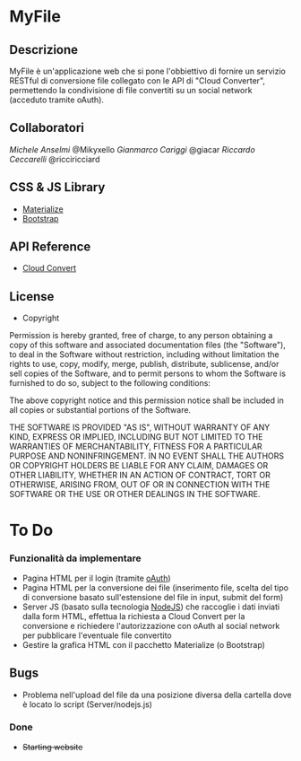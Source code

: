 # MyFile
## Descrizione
MyFile è un'applicazione web che si pone l'obbiettivo di fornire un servizio RESTful di conversione file collegato con le API di "Cloud Converter", permettendo la condivisione di file convertiti su un social network (acceduto tramite oAuth).

## Collaboratori
*Michele Anselmi* @Mikyxello
*Gianmarco Cariggi* @giacar
*Riccardo Ceccarelli* @ricciricciard

## CSS & JS Library
* [Materialize](http://materializecss.com/)
* [Bootstrap](https://getbootstrap.com/)

## API Reference
* [Cloud Convert](https://cloudconvert.com/)

## License
* Copyright <YEAR> <COPYRIGHT HOLDER>

Permission is hereby granted, free of charge, to any person obtaining a copy of this software and associated documentation files (the "Software"), to deal in the Software without restriction, including without limitation the rights to use, copy, modify, merge, publish, distribute, sublicense, and/or sell copies of the Software, and to permit persons to whom the Software is furnished to do so, subject to the following conditions:

The above copyright notice and this permission notice shall be included in all copies or substantial portions of the Software.

THE SOFTWARE IS PROVIDED "AS IS", WITHOUT WARRANTY OF ANY KIND, EXPRESS OR IMPLIED, INCLUDING BUT NOT LIMITED TO THE WARRANTIES OF MERCHANTABILITY, FITNESS FOR A PARTICULAR PURPOSE AND NONINFRINGEMENT. IN NO EVENT SHALL THE AUTHORS OR COPYRIGHT HOLDERS BE LIABLE FOR ANY CLAIM, DAMAGES OR OTHER LIABILITY, WHETHER IN AN ACTION OF CONTRACT, TORT OR OTHERWISE, ARISING FROM, OUT OF OR IN CONNECTION WITH THE SOFTWARE OR THE USE OR OTHER DEALINGS IN THE SOFTWARE.

# To Do
### Funzionalità da implementare
* Pagina HTML per il login (tramite [oAuth](http://www.passportjs.org/))
* Pagina HTML per la conversione dei file (inserimento file, scelta del tipo di conversione basato sull'estensione del file in input, submit del form)
* Server JS (basato sulla tecnologia [NodeJS](https://nodejs.org/en/)) che raccoglie i dati inviati dalla form HTML, effettua la richiesta a Cloud Convert per la conversione e richiedere l'autorizzazione con oAuth al social network per pubblicare l'eventuale file convertito
* Gestire la grafica HTML con il pacchetto Materialize (o Bootstrap)

## Bugs
* Problema nell'upload del file da una posizione diversa della cartella dove è locato lo script (Server/nodejs.js)

### Done
* <del>Starting website</del>
